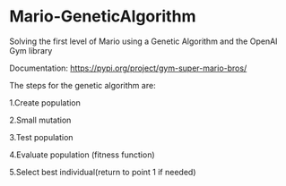 # Mario-GeneticAlgorithm

Solving the first level of Mario using a Genetic Algorithm and the OpenAI Gym library

Documentation: https://pypi.org/project/gym-super-mario-bros/

The steps for the genetic algorithm are:

  1.Create population
  
  2.Small mutation
  
  3.Test population
  
  4.Evaluate population (fitness function)
  
  5.Select best individual(return to point 1 if needed)
